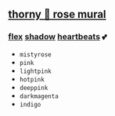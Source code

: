 ## [thorny 🌹 rose mural](https://webmural.com/rose)

### [flex](prose.css) [shadow](rose.css) [heartbeats](index.html) 💕

* `mistyrose`
* `pink`
* `lightpink`
* `hotpink`
* `deeppink`
* `darkmagenta`
* `indigo`